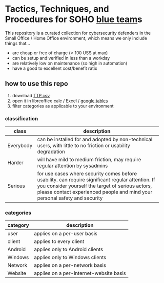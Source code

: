 # Tactics, Techniques, and Procedures for SOHO [blue team](https://en.wikipedia.org/wiki/Blue_team_(computer_security))s

This repository is a curated collection for cybersecurity defenders in the Small Office / Home Office environment, which means we only include things that...

- are cheap or free of charge (< 100 US$ at max)
- can be setup and verified in less than a workday
- are relatively low on maintenance (so high in automation)
- have a good to excellent cost/benefit ratio

## how to use this repo
1. download [TTP.csv](https://github.com/gXeeXqBHuHDFTaEnff3Z/blue-team-SOHO-basics/blob/master/TTP.csv)
2. open it in libreoffice calc / Excel / [google tables](https://docs.google.com/spreadsheets/u/0/)
3. filter categories as applicable to your environment

### classification
| class          | description |
|----------------|-------------|
| Everybody      |  can be installed for and adopted by non-technical users, with little to no friction or usability degradation |
| Harder         |  will have mild to medium friction, may require regular attention by sysadmins |
| Serious        |  for use cases where security comes before usability. can require significant regular attention. If you consider yourself the target of serious actors, please contact experienced people and mind your personal safety and security |

### categories
| category | description                     |
|----------|---------------------------------|
| user     | applies on a per-user basis     |
| client   | applies to every client         |
| Android  | applies only to Android clients |
| Windows  | applies only to Windows clients |
| Network  | applies on a per-network basis  |
| Website  | applies on a per-internet-website basis |
